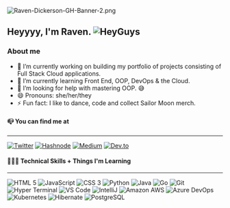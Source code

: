 <!--
**TheAmazinRaven/TheAmazinRaven** is a ✨ _special_ ✨ repository because its `README.md` (this file) appears on your GitHub profile.

Here are some ideas to get you started:

- 🔭 I’m currently working on ...
- 🌱 I’m currently learning ...
- 👯 I’m looking to collaborate on ...
- 🤔 I’m looking for help with ...
- 💬 Ask me about ...
- 📫 How to reach me: ...
- 😄 Pronouns: ...
- ⚡ Fun fact: ...
-->
![Raven-Dickerson-GH-Banner-2.png](https://i.postimg.cc/Qx7B3ct9/Raven-Dickerson-GH-Banner-2.png)

## Heyyyy, I'm Raven. ![HeyGuys](https://i.ibb.co/tc1n1dg/hey-Guys-1.png)

### About me

- 🔭 I’m currently working on building my portfolio of projects consisting of Full Stack Cloud applications.
- 🌱 I’m currently learning Front End, OOP, DevOps & the Cloud.
- 🤔 I’m looking for help with mastering OOP. :sweat_smile:
- 😄 Pronouns: she/her/they
- ⚡ Fun fact: I like to dance, code and collect Sailor Moon merch.

#### 📪 You can find me at 
---

[![Twitter](https://img.shields.io/badge/Twitter-d6a5f3?style=for-the-badge&logo=twitter&logoColor=white)](https://twitter.com/ItsRaeDickerson) [![Hashnode](https://img.shields.io/badge/Hashnode-d6a5f3?style=for-the-badge&logo=hashnode&logoColor=white)](https://theamazinraven.hashnode.dev/) [![Medium](https://img.shields.io/badge/Medium-d6a5f3?style=for-the-badge&logo=medium&logoColor=white)](https://medium.com/@TheAmazinRaven) [![Dev.to](https://img.shields.io/badge/dev.to-d6a5f3?style=for-the-badge&logo=devdotto&logoColor=white)](https://dev.to/theamazinraven)

#### 👩🏾‍💻 Technical Skills + Things I'm Learning
---
![HTML 5](https://img.shields.io/badge/HTML5-E34F26?style=for-the-badge&logo=html5&logoColor=white) ![JavaScript](https://img.shields.io/badge/JavaScript-323330?style=for-the-badge&logo=javascript&logoColor=F7DF1E) ![CSS 3](https://img.shields.io/badge/CSS3-1572B6?style=for-the-badge&logo=css3&logoColor=white) ![Python](https://img.shields.io/badge/Python-FFD43B?style=for-the-badge&logo=python&logoColor=blue) ![Java](https://img.shields.io/badge/Java-ED8B00?style=for-the-badge&logo=java&logoColor=white) ![Go](https://img.shields.io/badge/Go-00ADD8?style=for-the-badge&logo=go&logoColor=white) ![Git](https://img.shields.io/badge/GIT-E44C30?style=for-the-badge&logo=git&logoColor=white) ![Hyper Terminal](https://img.shields.io/badge/Hyper-000000?style=for-the-badge&logo=hyper&logoColor=white) ![VS Code](https://img.shields.io/badge/Visual_Studio_Code-0078D4?style=for-the-badge&logo=visual%20studio%20code&logoColor=white) ![IntelliJ](https://img.shields.io/badge/IntelliJ_IDEA-000000.svg?style=for-the-badge&logo=intellij-idea&logoColor=white)
 ![Amazon AWS](https://img.shields.io/badge/Amazon_AWS-FF9900?style=for-the-badge&logo=amazonaws&logoColor=white) ![Azure DevOps](https://img.shields.io/badge/Azure_DevOps-0078D7?style=for-the-badge&logo=azure-devops&logoColor=white) ![Kubernetes](https://img.shields.io/badge/kubernetes-326ce5.svg?&style=for-the-badge&logo=kubernetes&logoColor=white) ![Hibernate](https://img.shields.io/badge/Hibernate-59666C?style=for-the-badge&logo=Hibernate&logoColor=white)
 ![PostgreSQL](https://img.shields.io/badge/PostgreSQL-316192?style=for-the-badge&logo=postgresql&logoColor=whit)
